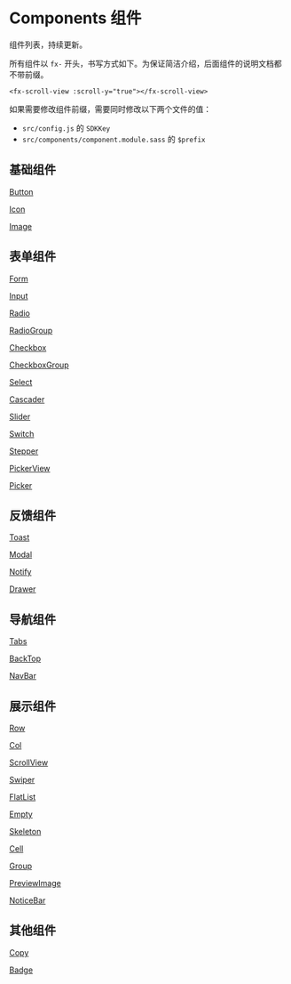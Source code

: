 # Components 组件

组件列表，持续更新。

所有组件以 `fx-` 开头，书写方式如下。为保证简洁介绍，后面组件的说明文档都不带前缀。

```
<fx-scroll-view :scroll-y="true"></fx-scroll-view>
```

如果需要修改组件前缀，需要同时修改以下两个文件的值：

- `src/config.js` 的 `SDKKey`
- `src/components/component.module.sass` 的 `$prefix`

## <a name="Basic">基础组件</a>

[Button](./components/README.Button.md)

[Icon](./components/README.Icon.md)

[Image](./components/README.Image.md)

## <a name="Form">表单组件</a>

[Form](./components/README.Form.md)

[Input](./components/README.Input.md)

[Radio](./components/README.Radio.md)

[RadioGroup](./components/README.RadioGroup.md)

[Checkbox](./components/README.Checkbox.md)

[CheckboxGroup](./components/README.CheckboxGroup.md)

[Select](./components/README.Select.md)

[Cascader](./components/README.Cascader.md)

[Slider](./components/README.Slider.md)

[Switch](./components/README.Switch.md)

[Stepper](./components/README.Stepper.md)

[PickerView](./components/README.PickerView.md)

[Picker](./components/README.Picker.md)

## <a name="Feedback">反馈组件</a>

[Toast](./components/README.Toast.md)

[Modal](./components/README.Modal.md)

[Notify](./components/README.Notify.md)

[Drawer](./components/README.Drawer.md)

## <a name="Navigation">导航组件</a>

[Tabs](./components/README.Tabs.md)

[BackTop](./components/README.BackTop.md)

[NavBar](./components/README.NavBar.md)

## <a name="Show">展示组件</a>

[Row](./components/README.Row.md)

[Col](./components/README.Col.md)

[ScrollView](./components/README.ScrollView.md)

[Swiper](./components/README.Swiper.md)

[FlatList](./components/README.FlatList.md)

[Empty](./components/README.Empty.md)

[Skeleton](./components/README.Skeleton.md)

[Cell](./components/README.Cell.md)

[Group](./components/README.Group.md)

[PreviewImage](./components/README.PreviewImage.md)

[NoticeBar](./components/README.NoticeBar.md)

## <a name="Other">其他组件</a>

[Copy](./components/README.Copy.md)

[Badge](./components/README.Badge.md)
